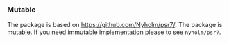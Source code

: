 ### Mutable

The package is based on https://github.com/Nyholm/psr7/. The package is mutable. If you need immutable implementation please to see `nyholm/psr7`.



